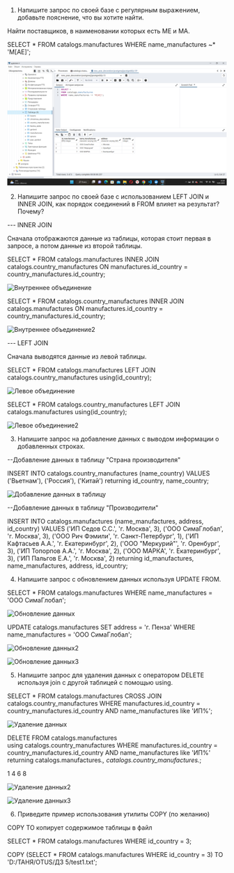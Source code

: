 
1. Напишите запрос по своей базе с регулярным выражением, добавьте пояснение, что вы хотите найти.

Найти поставщиков, в наименовании которых есть МЕ и МА.

SELECT *
FROM catalogs.manufactures
WHERE name_manufactures ~* 'М[АЕ]';

![Регулярные выражения](Регулярные%20выражения.png)


2. Напишите запрос по своей базе с использованием LEFT JOIN и INNER JOIN, как порядок соединений в FROM влияет на результат? Почему?

--- INNER JOIN

Сначала отображаются данные из таблицы, которая стоит первая в запросе, а потом данные из второй таблицы.

SELECT * FROM catalogs.manufactures INNER JOIN catalogs.country_manufactures 
		ON  manufactures.id_country = country_manufactures.id_country;


![Внутреннее объединение]() 


SELECT * FROM catalogs.country_manufactures INNER JOIN catalogs.manufactures 
		ON  manufactures.id_country = country_manufactures.id_country;


![Внутреннее объединение2]() 


--- LEFT JOIN

Сначала выводятся данные из левой таблицы.


SELECT * FROM catalogs.manufactures LEFT JOIN catalogs.country_manufactures 
		using(id_country);


![Левое объединение]()       


SELECT * FROM catalogs.country_manufactures LEFT JOIN catalogs.manufactures 
		using(id_country);

![Левое объединение2]()


3. Напишите запрос на добавление данных с выводом информации о добавленных строках.

--Добавление данных в таблицу "Страна производителя"

INSERT INTO catalogs.country_manufactures
(name_country)
VALUES ('Вьетнам'),
       ('Россия'),
       ('Китай')
returning id_country, name_country;


![Добавление данных в таблицу]()


--Добавление данных в таблицу "Производители"

INSERT INTO catalogs.manufactures
(name_manufactures, address, id_country)
VALUES ('ИП Седов С.С.', 'г. Москва', 3),
       ('ООО СимаГлобал', 'г. Москва', 3),
       ('ООО Рич Фэмили', 'г. Санкт-Петербург', 1),
       ('ИП Кафтасьев А.А.', 'г. Екатеринбург', 2),
       ('ООО "Меркурий"', 'г. Оренбург', 3),
       ('ИП Топорпов А.А.', 'г. Москва', 2),
       ('ООО МАРКА', 'г. Екатеринбург', 3),
       ('ИП Пальгов Е.А.', 'г. Москва', 2)
returning id_manufactures, name_manufactures, address, id_country;


4.  Напишите запрос с обновлением данных используя UPDATE FROM.

SELECT * FROM catalogs.manufactures
WHERE name_manufactures = 'ООО СимаГлобал';

![Обновление данных]()


UPDATE catalogs.manufactures
SET address = 'г. Пенза'
WHERE name_manufactures = 'ООО СимаГлобал';

![Обновление данных2]()

![Обновление данных3]()


5. Напишите запрос для удаления данных с оператором DELETE используя join с другой таблицей с помощью using.

SELECT * FROM catalogs.manufactures CROSS JOIN catalogs.country_manufactures
WHERE manufactures.id_country = country_manufactures.id_country
	AND name_manufactures like 'ИП%';

![Удаление данных]()


DELETE FROM catalogs.manufactures	
	using catalogs.country_manufactures
WHERE manufactures.id_country = country_manufactures.id_country
AND name_manufactures like 'ИП%'
returning catalogs.manufactures.*, catalogs.country_manufactures.*;

1
4
6
8

![Удаление данных2]()

![Удаление данных3]()


6. Приведите пример использования утилиты COPY (по желанию)

COPY TO копирует содержимое таблицы в файл

SELECT * FROM catalogs.manufactures
WHERE id_country = 3;

COPY (SELECT * FROM catalogs.manufactures
       WHERE id_country = 3)
    TO 'D:/ТАНЯ/OTUS/ДЗ 5/test1.txt';

   